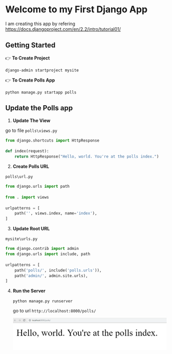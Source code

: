 # Welcome to my First Django App

I am creating this app by refering https://docs.djangoproject.com/en/2.2/intro/tutorial01/

## Getting Started

👉 **To Create Project**

`django-admin startproject mysite`

👉 **To Create Polls App**

`python manage.py startapp polls`

## Update the Polls app

1. **Update The View**

go to file `polls\views.py`

```py
from django.shortcuts import HttpResponse

def index(request):
    return HttpResponse("Hello, world. You're at the polls index.")

```

2. **Create Polls URL**

`polls\url.py`

```py
from django.urls import path

from . import views

urlpatterns = [
    path('', views.index, name='index'),
]
```

3. **Update Root URL**

`mysite\urls.py`

```py
from django.contrib import admin
from django.urls import include, path

urlpatterns = [
    path('polls/', include('polls.urls')),
    path('admin/', admin.site.urls),
]

```

4. **Run the Server**
   
   `python manage.py runserver`

   go to url `http://localhost:8000/polls/`

   ![My app running](https://github.com/rupeshtiwari/django-first-app/blob/master/docs/my%20first%20app%20running.PNG)